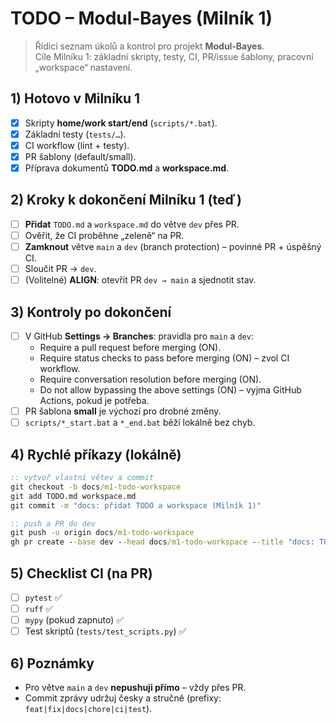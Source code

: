 # TODO – Modul‑Bayes (Milník 1)

> Řídicí seznam úkolů a kontrol pro projekt **Modul‑Bayes**.  
> Cíle Milníku 1: základní skripty, testy, CI, PR/issue šablony, pracovní „workspace“ nastavení.

## 1) Hotovo v Milníku 1
- [x] Skripty **home/work start/end** (`scripts/*.bat`).
- [x] Základní testy (`tests/…`).
- [x] CI workflow (lint + testy).
- [x] PR šablony (default/small).
- [x] Příprava dokumentů **TODO.md** a **workspace.md**.

## 2) Kroky k dokončení Milníku 1 (teď)
- [ ] **Přidat** `TODO.md` a `workspace.md` do větve `dev` přes PR.
- [ ] Ověřit, že CI proběhne „zeleně“ na PR.
- [ ] **Zamknout** větve `main` a `dev` (branch protection) – povinné PR + úspěšný CI.
- [ ] Sloučit PR → `dev`.
- [ ] (Volitelné) **ALIGN**: otevřít PR `dev → main` a sjednotit stav.

## 3) Kontroly po dokončení
- [ ] V GitHub **Settings → Branches**: pravidla pro `main` a `dev`:
  - Require a pull request before merging (ON).
  - Require status checks to pass before merging (ON) – zvol CI workflow.
  - Require conversation resolution before merging (ON).
  - Do not allow bypassing the above settings (ON) – vyjma GitHub Actions, pokud je potřeba.
- [ ] PR šablona **small** je výchozí pro drobné změny.
- [ ] `scripts/*_start.bat` a `*_end.bat` běží lokálně bez chyb.

## 4) Rychlé příkazy (lokálně)
```bat
:: vytvoř vlastní větev a commit
git checkout -b docs/m1-todo-workspace
git add TODO.md workspace.md
git commit -m "docs: přidat TODO a workspace (Milník 1)"

:: push a PR do dev
git push -u origin docs/m1-todo-workspace
gh pr create --base dev --head docs/m1-todo-workspace --title "docs: TODO + workspace (M1)" --body "Dokončení Milníku 1: přidání TODO.md a workspace.md."
```

## 5) Checklist CI (na PR)
- [ ] `pytest` ✅
- [ ] `ruff` ✅
- [ ] `mypy` (pokud zapnuto) ✅
- [ ] Test skriptů (`tests/test_scripts.py`) ✅

## 6) Poznámky
- Pro větve `main` a `dev` **nepushuji přímo** – vždy přes PR.
- Commit zprávy udržuj česky a stručně (prefixy: `feat|fix|docs|chore|ci|test`).
